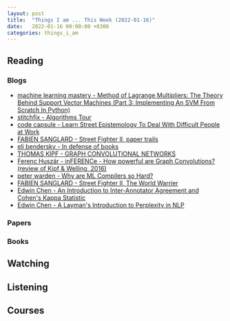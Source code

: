 ```yaml
---
layout: post
title:  "Things I am ... This Week (2022-01-16)"
date:   2022-01-16 00:00:00 +0300
categories: things_i_am
---
```


## Reading

### Blogs

- [machine learning mastery - Method of Lagrange Multipliers: The Theory Behind Support Vector Machines (Part 3: Implementing An SVM From Scratch In Python)][mlm1]
- [stitchfix - Algorithms Tour][sf1]
- [code capsule - Learn Street Epistemology To Deal With Difficult People at Work][cc1]
- [FABIEN SANGLARD - Street Fighter II, paper trails][fs1]
- [eli bendersky - In defense of books][eb1]
- [THOMAS KIPF - GRAPH CONVOLUTIONAL NETWORKS][kipf1]
- [Ferenc Huszár - inFERENCe - How powerful are Graph Convolutions? (review of Kipf & Welling, 2016)][fh1]
- [peter warden - Why are ML Compilers so Hard?][pw1]
- [FABIEN SANGLARD - Street Fighter II, The World Warrier][fs2]
- [Edwin Chen - An Introduction to Inter-Annotator Agreement and Cohen's Kappa Statistic][ec1]
- [Edwin Chen - A Layman's Introduction to Perplexity in NLP][ec2]

### Papers

### Books


## Watching

## Listening

## Courses

[mlm1]:https://machinelearningmastery.com/method-of-lagrange-multipliers-the-theory-behind-support-vector-machines-part-3-implementing-an-svm-from-scratch-in-python/
[sf1]:https://algorithms-tour.stitchfix.com/
[cc1]:https://codecapsule.com/2021/12/20/learn-street-epistemology-to-deal-with-difficult-people-at-work/
[fs1]:https://fabiensanglard.net/sf2_sheets/index.html
[eb1]:https://eli.thegreenplace.net/2022/in-defense-of-books/
[kipf1]:https://tkipf.github.io/graph-convolutional-networks/
[fh1]:https://www.inference.vc/how-powerful-are-graph-convolutions-review-of-kipf-welling-2016-2/
[pw1]:https://petewarden.com/2021/12/24/why-are-ml-compilers-so-hard/
[fs2]:https://fabiensanglard.net/sf2_warrier/index.html
[ec1]:http://blog.echen.me/2021/12/23/an-introduction-to-inter-annotator-agreement-and-cohens-kappa-statistic/
[ec2]:http://blog.echen.me/2021/12/23/a-laymans-introduction-to-perplexity-in-nlp/
